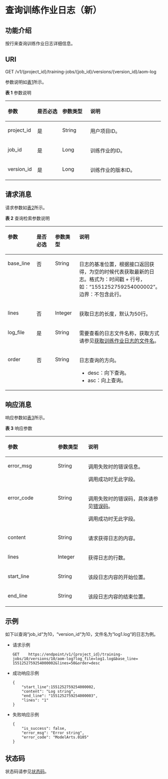 # 查询训练作业日志（新）<a name="modelarts_03_0149"></a>

## 功能介绍<a name="section59889949"></a>

按行来查询训练作业日志详细信息。

## URI<a name="section2138635"></a>

GET /v1/\{project\_id\}/training-jobs/\{job\_id\}/versions/\{version\_id\}/aom-log

参数说明如[表1](#table4442765616454)所示。

**表 1**  参数说明

<a name="table4442765616454"></a>
<table><thead align="left"><tr id="row1885755016454"><th class="cellrowborder" valign="top" width="18.98%" id="mcps1.2.5.1.1"><p id="p2131794716511"><a name="p2131794716511"></a><a name="p2131794716511"></a>参数</p>
</th>
<th class="cellrowborder" valign="top" width="16.07%" id="mcps1.2.5.1.2"><p id="p4903214216511"><a name="p4903214216511"></a><a name="p4903214216511"></a>是否必选</p>
</th>
<th class="cellrowborder" valign="top" width="18%" id="mcps1.2.5.1.3"><p id="p1218057416511"><a name="p1218057416511"></a><a name="p1218057416511"></a>参数类型</p>
</th>
<th class="cellrowborder" valign="top" width="46.949999999999996%" id="mcps1.2.5.1.4"><p id="p4710241816511"><a name="p4710241816511"></a><a name="p4710241816511"></a>说明</p>
</th>
</tr>
</thead>
<tbody><tr id="row5911821816454"><td class="cellrowborder" valign="top" width="18.98%" headers="mcps1.2.5.1.1 "><p id="p264845616511"><a name="p264845616511"></a><a name="p264845616511"></a>project_id</p>
</td>
<td class="cellrowborder" valign="top" width="16.07%" headers="mcps1.2.5.1.2 "><p id="p1319836116511"><a name="p1319836116511"></a><a name="p1319836116511"></a>是</p>
</td>
<td class="cellrowborder" valign="top" width="18%" headers="mcps1.2.5.1.3 "><p id="p6243435216511"><a name="p6243435216511"></a><a name="p6243435216511"></a>String</p>
</td>
<td class="cellrowborder" valign="top" width="46.949999999999996%" headers="mcps1.2.5.1.4 "><p id="p2401771416511"><a name="p2401771416511"></a><a name="p2401771416511"></a>用户项目ID。</p>
</td>
</tr>
<tr id="row467320216454"><td class="cellrowborder" valign="top" width="18.98%" headers="mcps1.2.5.1.1 "><p id="p861340516511"><a name="p861340516511"></a><a name="p861340516511"></a>job_id</p>
</td>
<td class="cellrowborder" valign="top" width="16.07%" headers="mcps1.2.5.1.2 "><p id="p2659720516511"><a name="p2659720516511"></a><a name="p2659720516511"></a>是</p>
</td>
<td class="cellrowborder" valign="top" width="18%" headers="mcps1.2.5.1.3 "><p id="p689001016511"><a name="p689001016511"></a><a name="p689001016511"></a>Long</p>
</td>
<td class="cellrowborder" valign="top" width="46.949999999999996%" headers="mcps1.2.5.1.4 "><p id="p2121992316511"><a name="p2121992316511"></a><a name="p2121992316511"></a>训练作业的ID。</p>
</td>
</tr>
<tr id="row2274948268"><td class="cellrowborder" valign="top" width="18.98%" headers="mcps1.2.5.1.1 "><p id="p427412487612"><a name="p427412487612"></a><a name="p427412487612"></a>version_id</p>
</td>
<td class="cellrowborder" valign="top" width="16.07%" headers="mcps1.2.5.1.2 "><p id="p13953156365"><a name="p13953156365"></a><a name="p13953156365"></a>是</p>
</td>
<td class="cellrowborder" valign="top" width="18%" headers="mcps1.2.5.1.3 "><p id="p162743482617"><a name="p162743482617"></a><a name="p162743482617"></a>Long</p>
</td>
<td class="cellrowborder" valign="top" width="46.949999999999996%" headers="mcps1.2.5.1.4 "><p id="p1427434811615"><a name="p1427434811615"></a><a name="p1427434811615"></a>训练作业的版本ID。</p>
</td>
</tr>
</tbody>
</table>

## 请求消息<a name="section14721183115213"></a>

请求参数如[表2](#table87520312215)所示。

**表 2**  查询检索参数说明

<a name="table87520312215"></a>
<table><thead align="left"><tr id="row14751193113211"><th class="cellrowborder" valign="top" width="18.61%" id="mcps1.2.5.1.1"><p id="p207511131327"><a name="p207511131327"></a><a name="p207511131327"></a>参数</p>
</th>
<th class="cellrowborder" valign="top" width="13.34%" id="mcps1.2.5.1.2"><p id="p17517311823"><a name="p17517311823"></a><a name="p17517311823"></a>是否必选</p>
</th>
<th class="cellrowborder" valign="top" width="15.78%" id="mcps1.2.5.1.3"><p id="p1575123118210"><a name="p1575123118210"></a><a name="p1575123118210"></a>参数类型</p>
</th>
<th class="cellrowborder" valign="top" width="52.27%" id="mcps1.2.5.1.4"><p id="p875193116217"><a name="p875193116217"></a><a name="p875193116217"></a>说明</p>
</th>
</tr>
</thead>
<tbody><tr id="row1575213311024"><td class="cellrowborder" valign="top" width="18.61%" headers="mcps1.2.5.1.1 "><p id="p156725654411"><a name="p156725654411"></a><a name="p156725654411"></a>base_line</p>
</td>
<td class="cellrowborder" valign="top" width="13.34%" headers="mcps1.2.5.1.2 "><p id="p1567156104411"><a name="p1567156104411"></a><a name="p1567156104411"></a>否</p>
</td>
<td class="cellrowborder" valign="top" width="15.78%" headers="mcps1.2.5.1.3 "><p id="p6567956204411"><a name="p6567956204411"></a><a name="p6567956204411"></a>String</p>
</td>
<td class="cellrowborder" valign="top" width="52.27%" headers="mcps1.2.5.1.4 "><p id="p65671956144415"><a name="p65671956144415"></a><a name="p65671956144415"></a>日志的基准位置，根据接口返回获得，为空的时候代表获取最新的日志。格式为：时间戳 + 行号，如：<span class="filepath" id="filepath16795510511"><a name="filepath16795510511"></a><a name="filepath16795510511"></a>“1551252759254000002”</span>。边界：不包含此行。</p>
</td>
</tr>
<tr id="row1875210312027"><td class="cellrowborder" valign="top" width="18.61%" headers="mcps1.2.5.1.1 "><p id="p165671756184413"><a name="p165671756184413"></a><a name="p165671756184413"></a>lines</p>
</td>
<td class="cellrowborder" valign="top" width="13.34%" headers="mcps1.2.5.1.2 "><p id="p13567456114417"><a name="p13567456114417"></a><a name="p13567456114417"></a>否</p>
</td>
<td class="cellrowborder" valign="top" width="15.78%" headers="mcps1.2.5.1.3 "><p id="p2567256164412"><a name="p2567256164412"></a><a name="p2567256164412"></a>Integer</p>
</td>
<td class="cellrowborder" valign="top" width="52.27%" headers="mcps1.2.5.1.4 "><p id="p45671756184419"><a name="p45671756184419"></a><a name="p45671756184419"></a>获取日志的长度，默认为50行。</p>
</td>
</tr>
<tr id="row107528312022"><td class="cellrowborder" valign="top" width="18.61%" headers="mcps1.2.5.1.1 "><p id="p156765618443"><a name="p156765618443"></a><a name="p156765618443"></a>log_file</p>
</td>
<td class="cellrowborder" valign="top" width="13.34%" headers="mcps1.2.5.1.2 "><p id="p115671656184410"><a name="p115671656184410"></a><a name="p115671656184410"></a>是</p>
</td>
<td class="cellrowborder" valign="top" width="15.78%" headers="mcps1.2.5.1.3 "><p id="p1156725624411"><a name="p1156725624411"></a><a name="p1156725624411"></a>String</p>
</td>
<td class="cellrowborder" valign="top" width="52.27%" headers="mcps1.2.5.1.4 "><p id="p356745694415"><a name="p356745694415"></a><a name="p356745694415"></a>需要查看的日志文件名称，获取方式请参见<a href="获取训练作业日志的文件名.md">获取训练作业日志的文件名</a>。</p>
</td>
</tr>
<tr id="row187504224410"><td class="cellrowborder" valign="top" width="18.61%" headers="mcps1.2.5.1.1 "><p id="p1556765614410"><a name="p1556765614410"></a><a name="p1556765614410"></a>order</p>
</td>
<td class="cellrowborder" valign="top" width="13.34%" headers="mcps1.2.5.1.2 "><p id="p1056719566442"><a name="p1056719566442"></a><a name="p1056719566442"></a>否</p>
</td>
<td class="cellrowborder" valign="top" width="15.78%" headers="mcps1.2.5.1.3 "><p id="p756725611440"><a name="p756725611440"></a><a name="p756725611440"></a>String</p>
</td>
<td class="cellrowborder" valign="top" width="52.27%" headers="mcps1.2.5.1.4 "><p id="p156586496522"><a name="p156586496522"></a><a name="p156586496522"></a>日志查询的方向。</p>
<a name="ul125481249185319"></a><a name="ul125481249185319"></a><ul id="ul125481249185319"><li>desc：向下查询。</li><li>asc：向上查询。</li></ul>
</td>
</tr>
</tbody>
</table>

## 响应消息<a name="section15561295"></a>

响应参数如[表3](#table1414514116749)所示。

**表 3**  响应参数

<a name="table1414514116749"></a>
<table><thead align="left"><tr id="row1296552316749"><th class="cellrowborder" valign="top" width="31.830000000000002%" id="mcps1.2.4.1.1"><p id="p452264431685"><a name="p452264431685"></a><a name="p452264431685"></a>参数</p>
</th>
<th class="cellrowborder" valign="top" width="19.23%" id="mcps1.2.4.1.2"><p id="p424067391685"><a name="p424067391685"></a><a name="p424067391685"></a>参数类型</p>
</th>
<th class="cellrowborder" valign="top" width="48.94%" id="mcps1.2.4.1.3"><p id="p123938441685"><a name="p123938441685"></a><a name="p123938441685"></a>说明</p>
</th>
</tr>
</thead>
<tbody><tr id="row379107356"><td class="cellrowborder" valign="top" width="31.830000000000002%" headers="mcps1.2.4.1.1 "><p id="p3678195015417"><a name="p3678195015417"></a><a name="p3678195015417"></a>error_msg</p>
</td>
<td class="cellrowborder" valign="top" width="19.23%" headers="mcps1.2.4.1.2 "><p id="p367815017542"><a name="p367815017542"></a><a name="p367815017542"></a>String</p>
</td>
<td class="cellrowborder" valign="top" width="48.94%" headers="mcps1.2.4.1.3 "><p id="p146788503545"><a name="p146788503545"></a><a name="p146788503545"></a>调用失败时的错误信息。</p>
<p id="p767865010549"><a name="p767865010549"></a><a name="p767865010549"></a>调用成功时无此字段。</p>
</td>
</tr>
<tr id="row95021353811"><td class="cellrowborder" valign="top" width="31.830000000000002%" headers="mcps1.2.4.1.1 "><p id="p11679105018547"><a name="p11679105018547"></a><a name="p11679105018547"></a>error_code</p>
</td>
<td class="cellrowborder" valign="top" width="19.23%" headers="mcps1.2.4.1.2 "><p id="p1267985011549"><a name="p1267985011549"></a><a name="p1267985011549"></a>String</p>
</td>
<td class="cellrowborder" valign="top" width="48.94%" headers="mcps1.2.4.1.3 "><p id="p0679850175418"><a name="p0679850175418"></a><a name="p0679850175418"></a>调用失败时的错误码，具体请参见<a href="错误码.md">错误码</a>。</p>
<p id="p19679165010545"><a name="p19679165010545"></a><a name="p19679165010545"></a>调用成功时无此字段。</p>
</td>
</tr>
<tr id="row1722835016749"><td class="cellrowborder" valign="top" width="31.830000000000002%" headers="mcps1.2.4.1.1 "><p id="p66791450125415"><a name="p66791450125415"></a><a name="p66791450125415"></a>content</p>
</td>
<td class="cellrowborder" valign="top" width="19.23%" headers="mcps1.2.4.1.2 "><p id="p14679105018543"><a name="p14679105018543"></a><a name="p14679105018543"></a>String</p>
</td>
<td class="cellrowborder" valign="top" width="48.94%" headers="mcps1.2.4.1.3 "><p id="p26797507547"><a name="p26797507547"></a><a name="p26797507547"></a>请求获得日志的内容。</p>
</td>
</tr>
<tr id="row5468243216749"><td class="cellrowborder" valign="top" width="31.830000000000002%" headers="mcps1.2.4.1.1 "><p id="p106791550185420"><a name="p106791550185420"></a><a name="p106791550185420"></a>lines</p>
</td>
<td class="cellrowborder" valign="top" width="19.23%" headers="mcps1.2.4.1.2 "><p id="p19679185085415"><a name="p19679185085415"></a><a name="p19679185085415"></a>Integer</p>
</td>
<td class="cellrowborder" valign="top" width="48.94%" headers="mcps1.2.4.1.3 "><p id="p166791150135420"><a name="p166791150135420"></a><a name="p166791150135420"></a>获得日志的行数。</p>
</td>
</tr>
<tr id="row2034114592315"><td class="cellrowborder" valign="top" width="31.830000000000002%" headers="mcps1.2.4.1.1 "><p id="p9679125012541"><a name="p9679125012541"></a><a name="p9679125012541"></a>start_line</p>
</td>
<td class="cellrowborder" valign="top" width="19.23%" headers="mcps1.2.4.1.2 "><p id="p176791508545"><a name="p176791508545"></a><a name="p176791508545"></a>String</p>
</td>
<td class="cellrowborder" valign="top" width="48.94%" headers="mcps1.2.4.1.3 "><p id="p4679145085412"><a name="p4679145085412"></a><a name="p4679145085412"></a>该段日志内容的开始位置。</p>
</td>
</tr>
<tr id="row655612121183"><td class="cellrowborder" valign="top" width="31.830000000000002%" headers="mcps1.2.4.1.1 "><p id="p967995005417"><a name="p967995005417"></a><a name="p967995005417"></a>end_line</p>
</td>
<td class="cellrowborder" valign="top" width="19.23%" headers="mcps1.2.4.1.2 "><p id="p176797504547"><a name="p176797504547"></a><a name="p176797504547"></a>String</p>
</td>
<td class="cellrowborder" valign="top" width="48.94%" headers="mcps1.2.4.1.3 "><p id="p168085014548"><a name="p168085014548"></a><a name="p168085014548"></a>该段日志内容的结束位置。</p>
</td>
</tr>
</tbody>
</table>

## 示例<a name="section828415581838"></a>

如下以查询“job\_id“为10，“version\_id“为10，文件名为“log1.log“的日志为例。

-   请求示例

    ```
    GET    https://endpoint/v1/{project_id}/training-jobs/10/versions/10/aom-log?log_file=log1.log&base_line= 1551252759254000002&lines=50&order=desc
    ```


-   成功响应示例

    ```
    {
        "start_line":1551252759254000002,
        "content": "Log string",
        "end_line": "1551252759254000003",
        "lines": "1"
    }
    ```

-   失败响应示例

    ```
    {
        "is_success": false,
        "error_msg": "Error string",
        "error_code": "ModelArts.0105"
    }
    ```


## 状态码<a name="section16342114917109"></a>

状态码请参见[状态码](状态码.md)。

